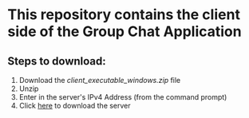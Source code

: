 <h1>This repository contains the client side of the Group Chat Application</h1>
<h2> Steps to download: </h2>
<ol>
	<li>Download the <i>client_executable_windows.zip</i> file</li>
	<li>Unzip</li>
	<li>Enter in the server's IPv4 Address (from the command prompt)</li>
	<li>Click <a href = "https://github.com/hsunami10/MultiThread-serverside-IM">here</a> to download the server</li>
</ol>